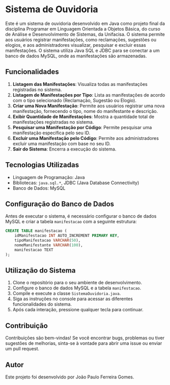 # Sistema de Ouvidoria

Este é um sistema de ouvidoria desenvolvido em Java como projeto final da disciplina Programar em Linguagem Orientada a Objetos Básica, do curso de Análise e Desenvolvimento de Sistemas, da Unifacisa. O sistema permite aos usuários registrar manifestações, como reclamações, sugestões ou elogios, e aos administradores visualizar, pesquisar e excluir essas manifestações. O sistema utiliza Java SQL e JDBC para se conectar a um banco de dados MySQL, onde as manifestações são armazenadas.

## Funcionalidades

1. **Listagem das Manifestações**: Visualiza todas as manifestações registradas no sistema.
2. **Listagem de Manifestações por Tipo**: Lista as manifestações de acordo com o tipo selecionado (Reclamação, Sugestão ou Elogio).
3. **Criar uma Nova Manifestação**: Permite aos usuários registrar uma nova manifestação, fornecendo o tipo, nome do manifestante e descrição.
4. **Exibir Quantidade de Manifestações**: Mostra a quantidade total de manifestações registradas no sistema.
5. **Pesquisar uma Manifestação por Código**: Permite pesquisar uma manifestação específica pelo seu ID.
6. **Excluir uma Manifestação pelo Código**: Permite aos administradores excluir uma manifestação com base no seu ID.
7. **Sair do Sistema**: Encerra a execução do sistema.

## Tecnologias Utilizadas

- Linguagem de Programação: Java
- Bibliotecas: `java.sql.*`, JDBC (Java Database Connectivity)
- Banco de Dados: MySQL

## Configuração do Banco de Dados

Antes de executar o sistema, é necessário configurar o banco de dados MySQL e criar a tabela `manifestacao` com a seguinte estrutura:

```sql
CREATE TABLE manifestacao (
    idManifestacao INT AUTO_INCREMENT PRIMARY KEY,
    tipoManifestacao VARCHAR(50),
    nomeManifestante VARCHAR(100),
    manifestacao TEXT
);
```

## Utilização do Sistema

1. Clone o repositório para o seu ambiente de desenvolvimento.
2. Configure o banco de dados MySQL e a tabela `manifestacao`.
3. Compile e execute a classe `SistemaOuvidoria.java`.
4. Siga as instruções no console para acessar as diferentes funcionalidades do sistema.
5. Após cada interação, pressione qualquer tecla para continuar.

## Contribuição

Contribuições são bem-vindas! Se você encontrar bugs, problemas ou tiver sugestões de melhorias, sinta-se à vontade para abrir uma issue ou enviar um pull request.

## Autor
Este projeto foi desenvolvido por João Paulo Ferreira Gomes.

